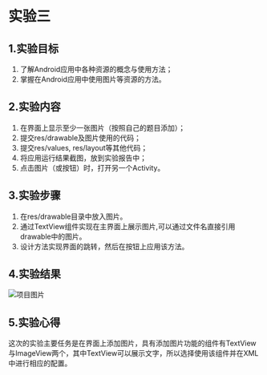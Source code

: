 # 实验三

## 1.实验目标
1. 了解Android应用中各种资源的概念与使用方法；
2. 掌握在Android应用中使用图片等资源的方法。

## 2.实验内容
1. 在界面上显示至少一张图片（按照自己的题目添加）；
2. 提交res/drawable及图片使用的代码；
3. 提交res/values, res/layout等其他代码；
4. 将应用运行结果截图，放到实验报告中；
5. 点击图片（或按钮）时，打开另一个Activity。

## 3.实验步骤
1. 在res/drawable目录中放入图片。
2. 通过TextView组件实现在主界面上展示图片,可以通过文件名直接引用drawable中的图片。
3. 设计方法实现界面的跳转，然后在按钮上应用该方法。

## 4.实验结果
![项目图片](https://raw.githubusercontent.com/alllovetaken/android-labs-2020/master/students/net1814080903316/lab2result.PNG)

## 5.实验心得
  这次的实验主要任务是在界面上添加图片，具有添加图片功能的组件有TextView与ImageView两个，其中TextView可以展示文字，所以选择使用该组件并在XML中进行相应的配置。
